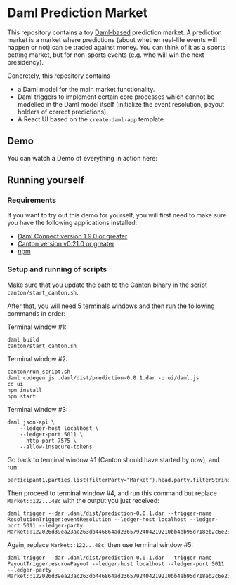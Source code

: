 # Daml Prediction Market
This repository contains a toy [Daml-based](http://daml.com/) prediction market. 
A prediction market is a market where predictions (about whether real-life events will happen or not) can be traded against money. You can think of it as a sports betting market, but for non-sports events (e.g. who will win the next presidency).

Concretely, this repository contains
- a Daml model for the main market functionality.
- Daml triggers to implement certain core processes which cannot be modelled in the Daml model itself (initialize the event resolution, payout holders of correct predictions).
- A React UI based on the `create-daml-app` template.

## Demo
You can watch a Demo of everything in action here: 



## Running yourself
### Requirements
If you want to try out this demo for yourself, you will first need to make sure you have the following applications installed:
- [Daml Connect version 1.9.0 or greater](https://docs.daml.com/getting-started/installation.html)
- [Canton version v0.21.0 or greater](https://www.canton.io/docs/stable/user-manual/general_information.html)
- [npm](https://www.npmjs.com/)

### Setup and running of scripts
Make sure that you update the path to the Canton binary in the script `canton/start_canton.sh`. 

After that, you will need 5 terminals windows and then run the following commands in order: 

Terminal window #1:
```
daml build
canton/start_canton.sh
```

Terminal window #2:
```
canton/run_script.sh
daml codegen js .daml/dist/prediction-0.0.1.dar -o ui/daml.js
cd ui
npm install
npm start
```

Terminal window #3: 
```
daml json-api \
    --ledger-host localhost \
    --ledger-port 5011 \
    --http-port 7575 \
    --allow-insecure-tokens
```

Go back to terminal window #1 (Canton should have started by now), and run:
```
participant1.parties.list(filterParty="Market").head.party.filterString
```

Then proceed to terminal window #4, and run this command but replace `Market::122...48c` with the output you just received:
```
daml trigger --dar .daml/dist/prediction-0.0.1.dar --trigger-name ResolutionTrigger:eventResolution --ledger-host localhost --ledger-port 5011 --ledger-party Market::122026d39ea23ac263db446864ad2365792404219210bb4eb95d718eb2c6e239b9be
```

Again, replace `Market::122...48c`, then use terminal window #5: 
```
daml trigger --dar .daml/dist/prediction-0.0.1.dar --trigger-name PayoutTrigger:escrowPayout --ledger-host localhost --ledger-port 5011 --ledger-party Market::122026d39ea23ac263db446864ad2365792404219210bb4eb95d718eb2c6e239b9be
```